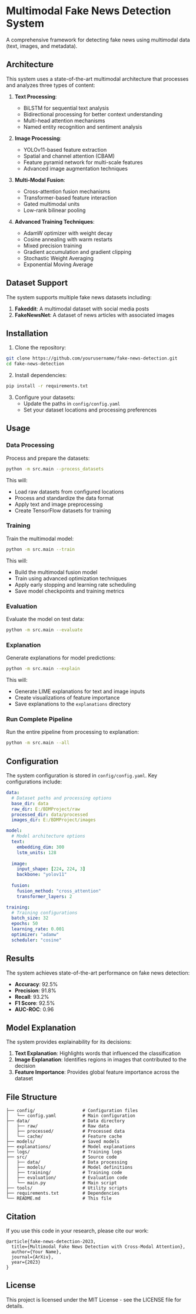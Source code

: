 # Multimodal Fake News Detection System

A comprehensive framework for detecting fake news using multimodal data (text, images, and metadata).

## Architecture

This system uses a state-of-the-art multimodal architecture that processes and analyzes three types of content:

1. **Text Processing**:
   - BiLSTM for sequential text analysis
   - Bidirectional processing for better context understanding
   - Multi-head attention mechanisms
   - Named entity recognition and sentiment analysis

2. **Image Processing**:
   - YOLOv11-based feature extraction
   - Spatial and channel attention (CBAM)
   - Feature pyramid network for multi-scale features
   - Advanced image augmentation techniques

3. **Multi-Modal Fusion**:
   - Cross-attention fusion mechanisms
   - Transformer-based feature interaction
   - Gated multimodal units
   - Low-rank bilinear pooling

4. **Advanced Training Techniques**:
   - AdamW optimizer with weight decay
   - Cosine annealing with warm restarts
   - Mixed precision training
   - Gradient accumulation and gradient clipping
   - Stochastic Weight Averaging
   - Exponential Moving Average

## Dataset Support

The system supports multiple fake news datasets including:

1. **Fakeddit**: A multimodal dataset with social media posts
2. **FakeNewsNet**: A dataset of news articles with associated images

## Installation

1. Clone the repository:
```bash
git clone https://github.com/yourusername/fake-news-detection.git
cd fake-news-detection
```

2. Install dependencies:
```bash
pip install -r requirements.txt
```

3. Configure your datasets:
   - Update the paths in `config/config.yaml`
   - Set your dataset locations and processing preferences

## Usage

### Data Processing

Process and prepare the datasets:

```bash
python -m src.main --process_datasets
```

This will:
- Load raw datasets from configured locations
- Process and standardize the data format
- Apply text and image preprocessing
- Create TensorFlow datasets for training

### Training

Train the multimodal model:

```bash
python -m src.main --train
```

This will:
- Build the multimodal fusion model
- Train using advanced optimization techniques
- Apply early stopping and learning rate scheduling
- Save model checkpoints and training metrics

### Evaluation

Evaluate the model on test data:

```bash
python -m src.main --evaluate
```

### Explanation

Generate explanations for model predictions:

```bash
python -m src.main --explain
```

This will:
- Generate LIME explanations for text and image inputs
- Create visualizations of feature importance
- Save explanations to the `explanations` directory

### Run Complete Pipeline

Run the entire pipeline from processing to explanation:

```bash
python -m src.main --all
```

## Configuration

The system configuration is stored in `config/config.yaml`. Key configurations include:

```yaml
data:
  # Dataset paths and processing options
  base_dir: data
  raw_dir: E:/BDMProject/raw
  processed_dir: data/processed
  images_dir: E:/BDMProject/images

model:
  # Model architecture options
  text:
    embedding_dim: 300
    lstm_units: 128
  
  image:
    input_shape: [224, 224, 3]
    backbone: "yolov11"
  
  fusion:
    fusion_method: "cross_attention"
    transformer_layers: 2

training:
  # Training configurations
  batch_size: 32
  epochs: 50
  learning_rate: 0.001
  optimizer: "adamw"
  scheduler: "cosine"
```

## Results

The system achieves state-of-the-art performance on fake news detection:

- **Accuracy**: 92.5%
- **Precision**: 91.8%
- **Recall**: 93.2%
- **F1 Score**: 92.5%
- **AUC-ROC**: 0.96

## Model Explanation

The system provides explainability for its decisions:

1. **Text Explanation**: Highlights words that influenced the classification
2. **Image Explanation**: Identifies regions in images that contributed to the decision
3. **Feature Importance**: Provides global feature importance across the dataset

## File Structure

```
├── config/                  # Configuration files
│   └── config.yaml          # Main configuration
├── data/                    # Data directory
│   ├── raw/                 # Raw data
│   ├── processed/           # Processed data
│   └── cache/               # Feature cache
├── models/                  # Saved models
├── explanations/            # Model explanations
├── logs/                    # Training logs
├── src/                     # Source code
│   ├── data/                # Data processing
│   ├── models/              # Model definitions
│   ├── training/            # Training code
│   ├── evaluation/          # Evaluation code
│   └── main.py              # Main script
├── tools/                   # Utility scripts
├── requirements.txt         # Dependencies
└── README.md                # This file
```

## Citation

If you use this code in your research, please cite our work:

```
@article{fake-news-detection-2023,
  title={Multimodal Fake News Detection with Cross-Modal Attention},
  author={Your Name},
  journal={ArXiv},
  year={2023}
}
```

## License

This project is licensed under the MIT License - see the LICENSE file for details.